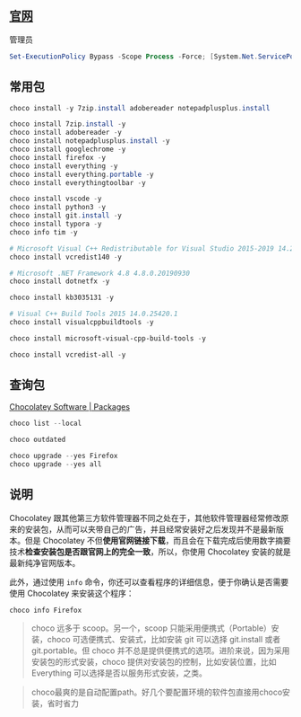 ## [官网](https://chocolatey.org/install)

管理员

```powershell
Set-ExecutionPolicy Bypass -Scope Process -Force; [System.Net.ServicePointManager]::SecurityProtocol = [System.Net.ServicePointManager]::SecurityProtocol -bor 3072; iex ((New-Object System.Net.WebClient).DownloadString('https://chocolatey.org/install.ps1'))
```

## 常用包

```powershell
choco install -y 7zip.install adobereader notepadplusplus.install

choco install 7zip.install -y
choco install adobereader -y
choco install notepadplusplus.install -y
choco install googlechrome -y
choco install firefox -y
choco install everything -y
choco install everything.portable -y
choco install everythingtoolbar -y

choco install vscode -y
choco install python3 -y
choco install git.install -y
choco install typora -y
choco info tim -y

# Microsoft Visual C++ Redistributable for Visual Studio 2015-2019 14.29.30040
choco install vcredist140 -y

# Microsoft .NET Framework 4.8 4.8.0.20190930
choco install dotnetfx -y

choco install kb3035131 -y

# Visual C++ Build Tools 2015 14.0.25420.1
choco install visualcppbuildtools -y

choco install microsoft-visual-cpp-build-tools -y

choco install vcredist-all -y
```

## 查询包

[Chocolatey Software | Packages](https://community.chocolatey.org/packages)

```powershell
choco list --local

choco outdated

choco upgrade --yes Firefox
choco upgrade --yes all
```



## 说明

Chocolatey 跟其他第三方软件管理器不同之处在于，其他软件管理器经常修改原来的安装包，从而可以夹带自己的广告，并且经常安装好之后发现并不是最新版本。但是 Chocolatey 不但**使用官网链接下载**，而且会在下载完成后使用数字摘要技术**检查安装包是否跟官网上的完全一致**，所以，你使用 Chocolatey 安装的就是最新纯净官网版本。

此外，通过使用 `info` 命令，你还可以查看程序的详细信息，便于你确认是否需要使用 Chocolatey 来安装这个程序：

```shell
choco info Firefox
```



> choco 远多于 scoop。另一个，scoop 只能采用便携式（Portable）安装，choco 可选便携式、安装式，比如安装 git 可以选择 git.install 或者 git.portable。但 choco 并不总是提供便携式的选项。进阶来说，因为采用安装包的形式安装，choco 提供对安装包的控制，比如安装位置，比如 Everything 可以选择是否以服务形式安装，之类。

> choco最爽的是自动配置path。好几个要配置环境的软件包直接用choco安装，省时省力
